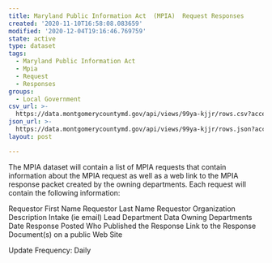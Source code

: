 ```yaml
---
title: Maryland Public Information Act  (MPIA)  Request Responses
created: '2020-11-10T16:58:08.083659'
modified: '2020-12-04T19:16:46.769759'
state: active
type: dataset
tags:
  - Maryland Public Information Act
  - Mpia
  - Request
  - Responses
groups:
  - Local Government
csv_url: >-
  https://data.montgomerycountymd.gov/api/views/99ya-kjjr/rows.csv?accessType=DOWNLOAD
json_url: >-
  https://data.montgomerycountymd.gov/api/views/99ya-kjjr/rows.json?accessType=DOWNLOAD
layout: post

---
```

The MPIA dataset will contain a list of MPIA requests that contain information about the MPIA request as well as a web link to the MPIA response packet created by the owning departments.  Each request will contain the following information:

Requestor First Name
Requestor Last Name
Requestor Organization
Description
Intake (ie email)
Lead Department
Data Owning Departments
Date Response Posted
Who Published the Response
Link to the Response Document(s) on a public Web Site

Update Frequency:  Daily
